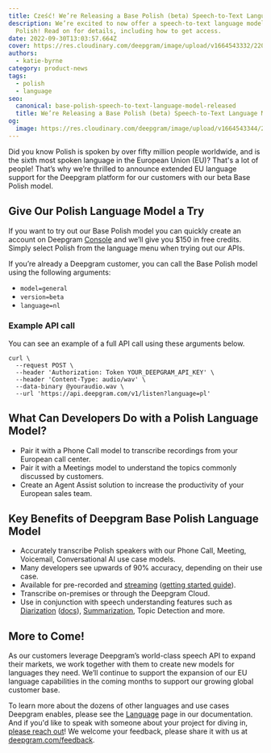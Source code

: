 ```yaml
---
title: Cześć! We’re Releasing a Base Polish (beta) Speech-to-Text Language Model
description: We’re excited to now offer a speech-to-text language model for
  Polish! Read on for details, including how to get access.
date: 2022-09-30T13:03:57.664Z
cover: https://res.cloudinary.com/deepgram/image/upload/v1664543332/2209-How-Accurate-is-OpenAI-Whisper-Speech-to-Text-Model-featured-1200x630_hhcr5l.png
authors:
  - katie-byrne
category: product-news
tags:
  - polish
  - language
seo:
  canonical: base-polish-speech-to-text-language-model-released
  title: We’re Releasing a Base Polish (beta) Speech-to-Text Language Model
og:
  image: https://res.cloudinary.com/deepgram/image/upload/v1664543344/2209-How-Accurate-is-OpenAI-Whisper-Speech-to-Text-Model-social-1200x628_jsyzug.png
---
```

Did you know Polish is spoken by over fifty million people worldwide, and is the sixth most spoken language in the European Union (EU)? That's a lot of people! That’s why we’re thrilled to announce extended EU language support for the Deepgram platform for our customers with our beta Base Polish model.

## Give Our Polish Language Model a Try

If you want to try out our Base Polish model you can quickly create an account on Deepgram [Console](https://console.deepgram.com/) and we’ll give you $150 in free credits. Simply select Polish from the language menu when trying out our APIs.

If you’re already a Deepgram customer, you can call the Base Polish model using the following arguments:

* `model=general`
* `version=beta`
* `language=nl`

### Example API call

You can see an example of a full API call using these arguments below.

```
curl \
  --request POST \
  --header 'Authorization: Token YOUR_DEEPGRAM_API_KEY' \
  --header 'Content-Type: audio/wav' \
  --data-binary @youraudio.wav \
  --url 'https://api.deepgram.com/v1/listen?language=pl'
```

## What Can Developers Do with a Polish Language Model?

* Pair it with a Phone Call model to transcribe recordings from your European call center.
* Pair it with a Meetings model to understand the topics commonly discussed by customers.
* Create an Agent Assist solution to increase the productivity of your European sales team.

## Key Benefits of Deepgram Base Polish Language Model

* Accurately transcribe Polish speakers with our Phone Call, Meeting, Voicemail, Conversational AI use case models.
* Many developers see upwards of 90% accuracy, depending on their use case.
* Available for pre-recorded and [streaming](https://deepgram.com/blog/all-about-transcription-for-real-time-audio-streaming/) ([getting started guide](https://developers.deepgram.com/documentation/getting-started/streaming/)).
* Transcribe on-premises or through the Deepgram Cloud.
* Use in conjunction with speech understanding features such as [Diarization](https://deepgram.com/blog/what-is-speaker-diarization/) ([docs](https://developers.deepgram.com/documentation/features/diarize/)), [Summarization](https://developers.deepgram.com/documentation/features/summarize/), Topic Detection and more.

## More to Come!

As our customers leverage Deepgram’s world-class speech API to expand their markets, we work together with them to create new models for languages they need. We’ll continue to support the expansion of our EU language capabilities in the coming months to support our growing global customer base.

To learn more about the dozens of other languages and use cases Deepgram enables, please see the [Language](https://developers.deepgram.com/documentation/features/language/) page in our documentation. And if you'd like to speak with someone about your project for diving in, [please reach out](https://deepgram.com/contact-us/)! We welcome your feedback, please share it with us at [deepgram.com/feedback](https://www.deepgram.com/feedback).